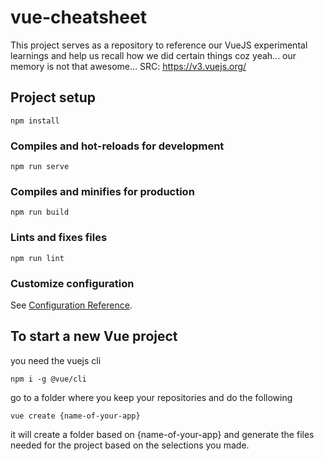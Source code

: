 # vue-cheatsheet
This project serves as a repository to reference our VueJS experimental learnings and help us recall how we did certain things coz yeah... our memory is not that awesome...
SRC: https://v3.vuejs.org/

## Project setup
```
npm install
```

### Compiles and hot-reloads for development
```
npm run serve
```

### Compiles and minifies for production
```
npm run build
```

### Lints and fixes files
```
npm run lint
```

### Customize configuration
See [Configuration Reference](https://cli.vuejs.org/config/).


## To start a new Vue project
you need the vuejs cli
```
npm i -g @vue/cli
```
go to a folder where you keep your repositories and do the following
```
vue create {name-of-your-app}
```
it will create a folder based on {name-of-your-app} and generate the files needed for the project based on the selections you made.
